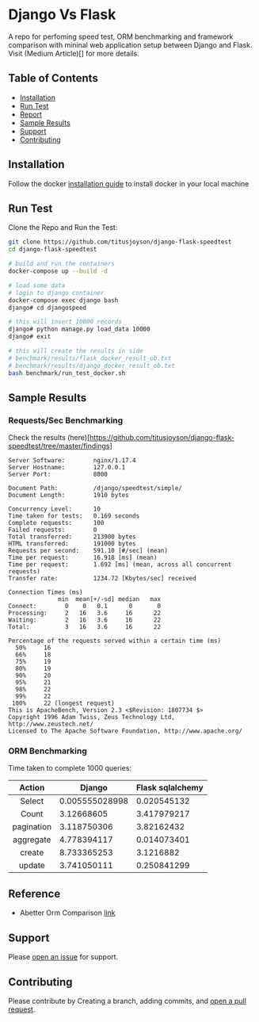 # Django Vs Flask

A repo for perfoming speed test, ORM benchmarking and framework comparison with mininal web application setup between Django and Flask. Visit (Medium Article)[] for more details.

## Table of Contents

- [Installation](#installation)
- [Run Test](#runtest)
- [Report](#report)
- [Sample Results](#sampleresults)
- [Support](#support)
- [Contributing](#contributing)

## Installation

Follow the docker [installation guide](https://docs.docker.com/install/) to install docker in your local machine

## Run Test

Clone the Repo and Run the Test:

```sh
git clone https://github.com/titusjoyson/django-flask-speedtest
cd django-flask-speedtest

# build and run the containers
docker-compose up --build -d

# load some data
# login to django container
docker-compose exec django bash
django# cd djangospeed

# this will insert 10000 records
django# python manage.py load_data 10000
django# exit

# this will create the results in side 
# benchmark/results/flask_docker_result_ob.txt
# benchmark/results/django_docker_result_ob.txt
bash benchmark/run_test_docker.sh
```

## Sample Results

### Requests/Sec Benchmarking

Check the results (here)[https://github.com/titusjoyson/django-flask-speedtest/tree/master/findings]

```
Server Software:        nginx/1.17.4
Server Hostname:        127.0.0.1
Server Port:            8000

Document Path:          /django/speedtest/simple/
Document Length:        1910 bytes

Concurrency Level:      10
Time taken for tests:   0.169 seconds
Complete requests:      100
Failed requests:        0
Total transferred:      213900 bytes
HTML transferred:       191000 bytes
Requests per second:    591.10 [#/sec] (mean)
Time per request:       16.918 [ms] (mean)
Time per request:       1.692 [ms] (mean, across all concurrent requests)
Transfer rate:          1234.72 [Kbytes/sec] received

Connection Times (ms)
              min  mean[+/-sd] median   max
Connect:        0    0   0.1      0       0
Processing:     2   16   3.6     16      22
Waiting:        2   16   3.6     16      22
Total:          3   16   3.6     16      22

Percentage of the requests served within a certain time (ms)
  50%     16
  66%     18
  75%     19
  80%     19
  90%     20
  95%     21
  98%     22
  99%     22
 100%     22 (longest request)
This is ApacheBench, Version 2.3 <$Revision: 1807734 $>
Copyright 1996 Adam Twiss, Zeus Technology Ltd, http://www.zeustech.net/
Licensed to The Apache Software Foundation, http://www.apache.org/
```

### ORM Benchmarking

Time taken to complete 1000 queries:

|   Action   | Django         | Flask sqlalchemy |
|:----------:|----------------|------------------|
| Select     | 0.005555028998 | 0.020545132      |
| Count      | 3.12668605     | 3.417979217      |
| pagination | 3.118750306    | 3.82162432       |
| aggregate  | 4.778394117    | 0.014073401      |
| create     | 8.733365253    | 3.1216882        |
| update     | 3.741050111    | 0.250841299      | 

## Reference

- Abetter Orm Comparison [link](https://github.com/tortoise/orm-benchmarks)

## Support

Please [open an issue](https://github.com/titusjoyson/django-flask-speedtest/issues/new) for support.

## Contributing

Please contribute by Creating a branch, adding commits, and [open a pull request](https://github.com/titusjoyson/django-flask-speedtest/compare/).

